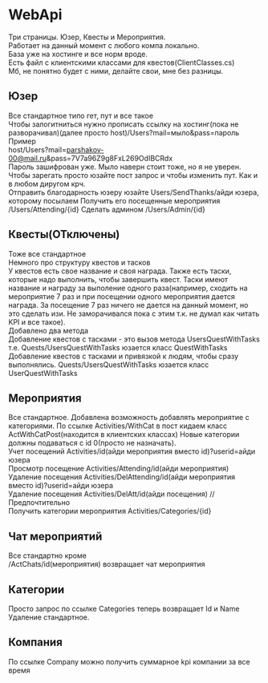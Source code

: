 # WebApi
Три страницы. Юзер, Квесты и Мероприятия.  
Работает на данный момент с любого компа локально.  
База уже на хостинге и все норм вроде.  
Есть файл с клиентскими классами для квестов(ClientClasses.cs)  
Мб, не понятно будет с ними, делайте свои, мне без разницы.  
## Юзер
Все стандартное типо гет, пут и все такое  
Чтобы залогитниться нужно прописать ссылку на хостинг(пока не разворачивал)(далее просто host)/Users?mail=мыло&pass=пароль  
Пример  
host/Users?mail=parshakov-00@mail.ru&pass=7V7a96Z9g8FxL269OdIBCRdx  
Пароль зашифрован уже. Мыло наверн стоит тоже, но я не уверен.  
Чтобы зарегать просто юзайте пост запрос и чтобы изменить пут. Как и в любом диругом крч.  
Отправить благодарность юзеру юзайте Users/SendThanks/айди юзера, которому посылаем
Получить его посещенные мероприятия /Users/Attending/{id}
Сделать админом /Users/Admin/{id}
## Квесты(ОТключены)
Тоже все стандартное  
Немного про структуру квестов и тасков  
У квестов есть свое название и своя награда. Также есть таски, которые надо выполнить, чтобы завершить квест. Таски имеют название и награду за выполение одного раза(например, сходить на мероприятие 7 раз и при посещении одного мероприятия дается награда. За посещение 7 раз ничего не дается на данный момент, но это сделать изи. Не заморачивался пока с этим т.к. не думал как читать KPI и все такое).  
Добавлено два метода  
Добавление квестов с тасками - это вызов метода UsersQuestWithTasks т.е. Quests/UsersQuestWithTasks юзается класс QuestWithTasks  
Добавление квестов с тасками и привязкой к людям, чтобы сразу выполнялись. Quests/UsersQuestWithTasks юзается класс UserQuestWithTasks  
## Мероприятия
Все стандартное.
Добавлена возможность добавлять мероприятие с категориями. По ссылке Activities/WithCat в пост кидаем класс ActWithCatPost(находится в клиентских классах)
Новые категории должны подаваться с id 0(просто не назначать).  
Учет посещений Activities/id(айди мероприятия вместо id)?userid=айди юзера  
Просмотр посещение Activities/Attending/id(айди мероприятия)
Удаление посещения Activities/DelAttending/id(айди мероприятия вместо id)?userid=айди юзера  
Удаление посещения Activities/DelAtt/id(айди посещения) //Предпочтительно  
Получить категории мероприятия Activities/Categories/{id}
## Чат мероприятий
Все стандартно кроме  
/ActChats/id(мероприятия) возвращает чат мероприятия
## Категории
Просто запрос по ссылке Categories теперь возвращает Id и Name
Удаление стандартное.
## Компания 
По ссылке Company можно получить суммарное kpi компании за все время
